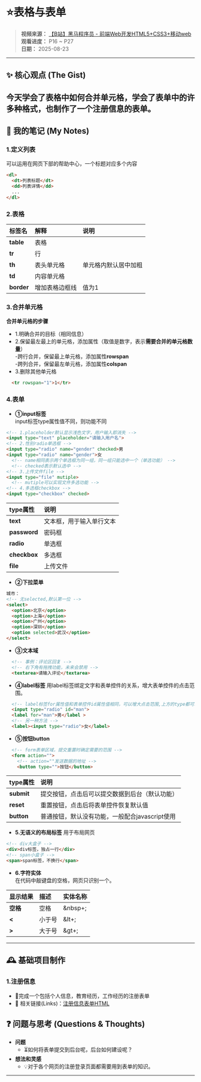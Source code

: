 # ⭐表格与表单

> **视频来源：** [【B站】黑马程序员 - 前端Web开发HTML5+CSS3+移动web](https://www.bilibili.com/video/BV1kM4y127Li)<br>
> **观看进度：** P16 ~ P27<br>
> **日期：** 2025-08-23

---

## ✨ 核心观点 (The Gist)
今天学会了表格中如何**合并单元格**，学会了表单中的许多种格式，也制作了一个**注册信息的表单**。
---

## 📝 我的笔记 (My Notes)

###  **1.定义列表**
可以运用在网页下部的帮助中心，一个标题对应多个内容
  ```html
  <dl>
    <dt>列表标题</dt>
    <dd>列表详情</dd>
    ...
</dl>
``` 
### 2.表格
| 标签名 | 解释 | 说明 |
| :--- | :--- | :--- |
| **table** | 表格 | |
| **tr** | 行 |  |
| **th** | 表头单元格| 单元格内默认居中加粗|
| **td** | 内容单元格| |
| **border** | 增加表格边框线| 值为1|

### 3.合并单元格
**合并单元格的步骤**
* 1.明确合并的目标（相同信息）
* 2.保留最左最上的单元格，添加属性（取值是数字，表示**需要合并的单元格数量**）<br>
  -跨行合并，保留最上单元格，添加属性**rowspan**<br>
  -跨列合并，保留最左单元格，添加属性**colspan**
* 3.删除其他单元格
```html
  <tr rowspan="1">1</tr>
```
### 4.表单
* **①input标签**<br>
input标签type属性值不同，则功能不同
```html
<!-- 1.placeholder默认显示浅色文字，用户输入即消失 -->
<input type="text" placeholder="请输入用户名">
<!-- 2.性别radio单选框 -->
<input type="radio" name="gender" checked>男
<input type="radio" name="gender">女
  <!-- name相同表示两个单选框为同一组，同一组只能选中一个（单选功能） -->
  <!-- checked表示默认选中 -->
<!-- 3.上传文件file -->
<input type="file" mutiple>
  <!-- mutiple可以实现文件多选功能 -->
<!-- 4.多选框checkbox -->
<input type="checkbox" checked>
```
| type属性 | 说明 | 
| :--- | :--- | 
| **text** | 文本框，用于输入单行文本 | 
| **password** | 密码框 |  
| **radio** | 单选框| 
| **checkbox** | 多选框| 
| **file** | 上传文件|
* **②下拉菜单**
```html
城市：
<!-- 无selected,默认第一位 -->
<select>
  <option>北京</option>
  <option>上海</option>
  <option>广州</option>
  <option>深圳</option>
  <option selected>武汉</option>
</select>
```
* **③文本域**
```html
  <!-- 事例：评论区回复 -->
  <!-- 右下角有拖拽功能，未来会禁用 -->
  <textarea>请输入评论</textarea>
```
* **④label标签**
  用label标签绑定文字和表单控件的关系，增大表单控件的点击范围。
```html 
  <!-- label标签for属性值和表单控件id属性值相同，可以增大点击范围,上方的type都可以用label -->
  <input type="radio" id="man">
  <label for="man">男</label >
  <!-- 另一种方法 -->
  <label><input type="radio">女</label>
```
* **⑤按钮button**
```html
  <!-- form表单区域，提交重置时确定需要的范围 -->
  <form action="">
    <!-- action=""发送数据的地址 -->
    <button type="">按钮</button>
```
| type属性 | 说明 | 
| :--- | :--- | 
| **submit** | 提交按钮，点击后可以提交数据到后台（默认功能） | 
| **reset** | 重置按钮，点击后将表单控件恢复默认值 |  
| **button** | 普通按钮，默认没有功能，一般配合javascript使用| 
* **5.无语义的布局标签**
用于布局网页
```html
<!-- div大盒子 -->
<div>div标签，独占一行</div>
<!-- span小盒子 -->
<span>span标签，不换行</span>
```
* **6.字符实体**<br>
在代码中敲键盘的空格，网页只识别一个。

| 显示结果 | 描述 | 实体名称 |
| :--- | :--- | :--- |
| **空格** | 空格 |&nbsp+; |
| **<** | 小于号 | &lt+; |
| **>** | 大于号| &gt+;|
---

## 🕰️ 基础项目制作
### 1.注册信息
* 📝完成一个包括个人信息，教育经历，工作经历的注册表单
* 🔗 相关链接(Links)：[注册信息表单HTML](../code-snippets/注册信息.html)


## ❓ 问题与思考 (Questions & Thoughts)
*   **问题**
    *   ⏳如何将表单提交到后台呢，后台如何建设呢？
*   **想法和灵感**
    *   💡对于各个网页的注册登录页面都需要用到表单的知识。

---